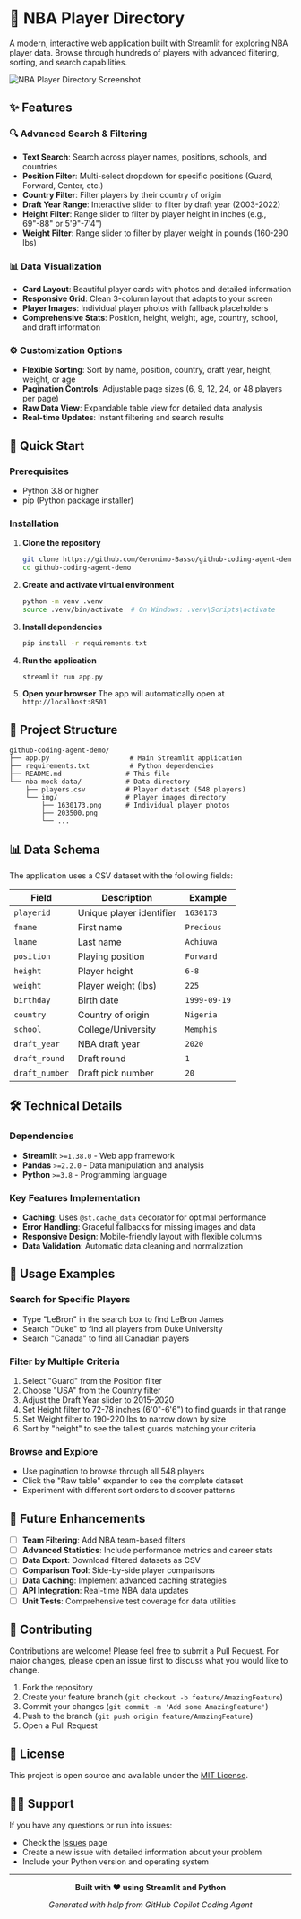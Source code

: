 # 🏀 NBA Player Directory

A modern, interactive web application built with Streamlit for exploring NBA player data. Browse through hundreds of players with advanced filtering, sorting, and search capabilities.

![NBA Player Directory Screenshot](https://github.com/user-attachments/assets/116ac70c-d1c3-4d83-977f-1977d58a8432)

## ✨ Features

### 🔍 Advanced Search & Filtering
- **Text Search**: Search across player names, positions, schools, and countries
- **Position Filter**: Multi-select dropdown for specific positions (Guard, Forward, Center, etc.)
- **Country Filter**: Filter players by their country of origin
- **Draft Year Range**: Interactive slider to filter by draft year (2003-2022)
- **Height Filter**: Range slider to filter by player height in inches (e.g., 69"-88" or 5'9"-7'4")
- **Weight Filter**: Range slider to filter by player weight in pounds (160-290 lbs)

### 📊 Data Visualization
- **Card Layout**: Beautiful player cards with photos and detailed information
- **Responsive Grid**: Clean 3-column layout that adapts to your screen
- **Player Images**: Individual player photos with fallback placeholders
- **Comprehensive Stats**: Position, height, weight, age, country, school, and draft information

### ⚙️ Customization Options
- **Flexible Sorting**: Sort by name, position, country, draft year, height, weight, or age
- **Pagination Controls**: Adjustable page sizes (6, 9, 12, 24, or 48 players per page)
- **Raw Data View**: Expandable table view for detailed data analysis
- **Real-time Updates**: Instant filtering and search results

## 🚀 Quick Start

### Prerequisites
- Python 3.8 or higher
- pip (Python package installer)

### Installation

1. **Clone the repository**
   ```bash
   git clone https://github.com/Geronimo-Basso/github-coding-agent-demo.git
   cd github-coding-agent-demo
   ```

2. **Create and activate virtual environment**
   ```bash
   python -m venv .venv
   source .venv/bin/activate  # On Windows: .venv\Scripts\activate
   ```

3. **Install dependencies**
   ```bash
   pip install -r requirements.txt
   ```

4. **Run the application**
   ```bash
   streamlit run app.py
   ```

5. **Open your browser**
   The app will automatically open at `http://localhost:8501`

## 📁 Project Structure

```
github-coding-agent-demo/
├── app.py                    # Main Streamlit application
├── requirements.txt          # Python dependencies
├── README.md                # This file
└── nba-mock-data/           # Data directory
    ├── players.csv          # Player dataset (548 players)
    └── img/                 # Player images directory
        ├── 1630173.png      # Individual player photos
        ├── 203500.png
        └── ...
```

## 📊 Data Schema

The application uses a CSV dataset with the following fields:

| Field | Description | Example |
|-------|-------------|---------|
| `playerid` | Unique player identifier | `1630173` |
| `fname` | First name | `Precious` |
| `lname` | Last name | `Achiuwa` |
| `position` | Playing position | `Forward` |
| `height` | Player height | `6-8` |
| `weight` | Player weight (lbs) | `225` |
| `birthday` | Birth date | `1999-09-19` |
| `country` | Country of origin | `Nigeria` |
| `school` | College/University | `Memphis` |
| `draft_year` | NBA draft year | `2020` |
| `draft_round` | Draft round | `1` |
| `draft_number` | Draft pick number | `20` |

## 🛠️ Technical Details

### Dependencies
- **Streamlit** `>=1.38.0` - Web app framework
- **Pandas** `>=2.2.0` - Data manipulation and analysis
- **Python** `>=3.8` - Programming language

### Key Features Implementation
- **Caching**: Uses `@st.cache_data` decorator for optimal performance
- **Error Handling**: Graceful fallbacks for missing images and data
- **Responsive Design**: Mobile-friendly layout with flexible columns
- **Data Validation**: Automatic data cleaning and normalization

## 🎯 Usage Examples

### Search for Specific Players
- Type "LeBron" in the search box to find LeBron James
- Search "Duke" to find all players from Duke University
- Search "Canada" to find all Canadian players

### Filter by Multiple Criteria
1. Select "Guard" from the Position filter
2. Choose "USA" from the Country filter  
3. Adjust the Draft Year slider to 2015-2020
4. Set Height filter to 72-78 inches (6'0"-6'6") to find guards in that range
5. Set Weight filter to 190-220 lbs to narrow down by size
6. Sort by "height" to see the tallest guards matching your criteria

### Browse and Explore
- Use pagination to browse through all 548 players
- Click the "Raw table" expander to see the complete dataset
- Experiment with different sort orders to discover patterns

## 🔄 Future Enhancements

- [ ] **Team Filtering**: Add NBA team-based filters
- [ ] **Advanced Statistics**: Include performance metrics and career stats
- [ ] **Data Export**: Download filtered datasets as CSV
- [ ] **Comparison Tool**: Side-by-side player comparisons
- [ ] **Data Caching**: Implement advanced caching strategies
- [ ] **API Integration**: Real-time NBA data updates
- [ ] **Unit Tests**: Comprehensive test coverage for data utilities

## 🤝 Contributing

Contributions are welcome! Please feel free to submit a Pull Request. For major changes, please open an issue first to discuss what you would like to change.

1. Fork the repository
2. Create your feature branch (`git checkout -b feature/AmazingFeature`)
3. Commit your changes (`git commit -m 'Add some AmazingFeature'`)
4. Push to the branch (`git push origin feature/AmazingFeature`)
5. Open a Pull Request

## 📄 License

This project is open source and available under the [MIT License](LICENSE).

## 🙋‍♂️ Support

If you have any questions or run into issues:
- Check the [Issues](https://github.com/Geronimo-Basso/github-coding-agent-demo/issues) page
- Create a new issue with detailed information about your problem
- Include your Python version and operating system

---

<div align="center">
  <p><strong>Built with ❤️ using Streamlit and Python</strong></p>
  <p><em>Generated with help from GitHub Copilot Coding Agent</em></p>
</div>